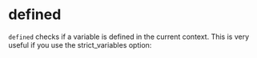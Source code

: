 defined
=======
<!-- {% raw %} -->

`defined` checks if a variable is defined in the current context. This is very useful if you use the strict_variables option:

<!-- {% endraw %} -->